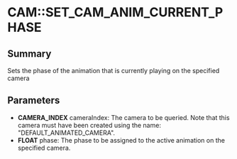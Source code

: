 # CAM::SET_CAM_ANIM_CURRENT_PHASE

## Summary
Sets the phase of the animation that is currently playing on the specified camera

## Parameters
* **CAMERA_INDEX** cameraIndex:
The camera to be queried.
Note that this camera must have been created using the name: "DEFAULT_ANIMATED_CAMERA".
* **FLOAT** phase: The phase to be assigned to the active animation on the specified camera.